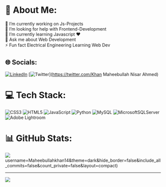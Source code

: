 # 💫 About Me:
🔭 I’m currently working on Js-Projects<br>🤝 I’m looking for help with Frontend-Development<br>🌱 I’m currently learning Javascript ❤<br>💬 Ask me about Web Development<br>⚡ Fun fact Electrical Engineering Learning Web Dev


## 🌐 Socials:
[![LinkedIn](https://img.shields.io/badge/LinkedIn-%230077B5.svg?logo=linkedin&logoColor=white)](https://www.linkedin.com/in/khan-maheebullah-nisar-ahmed-8b54641b1/) [![Twitter](https://img.shields.io/badge/Twitter-%231DA1F2.svg?logo=Twitter&logoColor=white)](https://twitter.com/Khan Maheebullah Nisar Ahmed) 

# 💻 Tech Stack:
![CSS3](https://img.shields.io/badge/css3-%231572B6.svg?style=for-the-badge&logo=css3&logoColor=white) ![HTML5](https://img.shields.io/badge/html5-%23E34F26.svg?style=for-the-badge&logo=html5&logoColor=white) ![JavaScript](https://img.shields.io/badge/javascript-%23323330.svg?style=for-the-badge&logo=javascript&logoColor=%23F7DF1E) ![Python](https://img.shields.io/badge/python-3670A0?style=for-the-badge&logo=python&logoColor=ffdd54) ![MySQL](https://img.shields.io/badge/mysql-%2300f.svg?style=for-the-badge&logo=mysql&logoColor=white) ![MicrosoftSQLServer](https://img.shields.io/badge/Microsoft%20SQL%20Sever-CC2927?style=for-the-badge&logo=microsoft%20sql%20server&logoColor=white) ![Adobe Lightroom](https://img.shields.io/badge/Adobe%20Lightroom-31A8FF.svg?style=for-the-badge&logo=Adobe%20Lightroom&logoColor=white)
# 📊 GitHub Stats:

![](https://github-readme-streak-stats.herokuapp.com/?user=Maheebullahkhan14&theme=dark&hide_border=false)<br/>
username=Maheebullahkhan14&theme=dark&hide_border=false&include_all_commits=false&count_private=false&layout=compact)

---
[![](https://visitcount.itsvg.in/api?id=Maheebullahkhan14&icon=0&color=0)](https://visitcount.itsvg.in)
